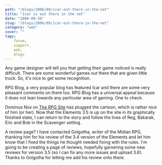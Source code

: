 ```yaml
---
path: "/blogs/2006/09/icar-out-there-in-the-net"
title: "Icar is out there in the net"
date: "2006-09-20"
slug: "/blogs/2006/09/icar-out-there-in-the-net"
category: "web"
cover: ""
tags:
    forum,
    support,
    web,
    blogs
---
```


Any game designer will tell you that getting their game noticed is really difficult. There are some wonderful games out there that are given little truck. So, it's nice to get some recognition.
		
RPG Blog, a very popular blog has featured Icar and there are some very pleasant comments on there too. RPG Blog has a universal appeal because it does not lean towards any particular area of gaming. One to check.

Dominus Nox on [The RPG Site](http://www.therpgsite.com/forums/showthread.php?t=1935) has plugged the cartoon, which is rather nice of him (or her). Now that the Elements 3.5 is up on the site in its graphically finished state, I can return to the story and follow the lives of Reg, Bakarak, Eric and Bob in the Scavenger setting.

A review page? I have contacted Golgotha, writer of the Midian RPG, thanking him for his review of the 3.4 version of the Elements and let him know that I fixed the things he thought needed fixing with the rules. I'm going to be creating a page of reviews, hopefully garnering some new reviews for version 3.5 (so I can fix any more issues and upload 3.6). Thanks to Golgotha for letting me add his review onto there.